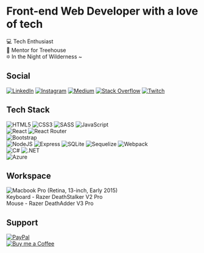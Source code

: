 # Front-end Web Developer with a love of tech

:computer: Tech Enthusiast\
:frog: Mentor for Treehouse\
:six_pointed_star: In the Night of Wilderness ~

## Social

[![LinkedIn](https://img.shields.io/badge/LinkedIn-%230077B5.svg?logo=linkedin&logoColor=white)](https://linkedin.com/in/jmereardon17)   [![Instagram](https://img.shields.io/badge/Instagram-%23E4405F.svg?logo=Instagram&logoColor=white)](https://instagram.com/jmereardon17)   [![Medium](https://img.shields.io/badge/Medium-12100E?logo=medium&logoColor=white)](https://medium.com/@@jme.reardon17)   [![Stack Overflow](https://img.shields.io/badge/-Stackoverflow-FE7A16?logo=stack-overflow&logoColor=white)](https://stackoverflow.com/users/14158128)   [![Twitch](https://img.shields.io/badge/Twitch-%239146FF.svg?logo=Twitch&logoColor=white)](https://twitch.tv/consp1racyy)

## Tech Stack

![HTML5](https://img.shields.io/badge/html5-%23E34F26.svg?style=for-the-badge&logo=html5&logoColor=white)   ![CSS3](https://img.shields.io/badge/css3-%231572B6.svg?style=for-the-badge&logo=css3&logoColor=white)   ![SASS](https://img.shields.io/badge/SASS-hotpink.svg?style=for-the-badge&logo=SASS&logoColor=white)   ![JavaScript](https://img.shields.io/badge/javascript-%23323330.svg?style=for-the-badge&logo=javascript&logoColor=%23F7DF1E)\
![React](https://img.shields.io/badge/react-%2320232a.svg?style=for-the-badge&logo=react&logoColor=%2361DAFB) ![React Router](https://img.shields.io/badge/React_Router-CA4245?style=for-the-badge&logo=react-router&logoColor=white)\
![Bootstrap](https://img.shields.io/badge/Bootstrap-563D7C?style=for-the-badge&logo=bootstrap&logoColor=white)\
![NodeJS](https://img.shields.io/badge/node.js-6DA55F?style=for-the-badge&logo=node.js&logoColor=white)    ![Express](https://img.shields.io/badge/Express.js-404D59?style=for-the-badge)    ![SQLite](https://img.shields.io/badge/SQLite-07405E?style=for-the-badge&logo=sqlite&logoColor=white)    ![Sequelize](https://img.shields.io/badge/sequelize-323330?style=for-the-badge&logo=sequelize&logoColor=blue)
![Webpack](https://img.shields.io/badge/webpack-%238DD6F9.svg?style=for-the-badge&logo=webpack&logoColor=black)\
![C#](https://img.shields.io/badge/c%23-%23239120.svg?style=for-the-badge&logo=c-sharp&logoColor=white)   ![.NET](https://img.shields.io/badge/.NET-5C2D91?style=for-the-badge&logo=.net&logoColor=white)\
![Azure](https://img.shields.io/badge/azure-%230072C6.svg?style=for-the-badge&logo=azure-devops&logoColor=white)

## Workspace

![Macbook Pro (Retina, 13-inch, Early 2015)](https://img.shields.io/badge/Apple-MacBook_Pro_Retina_13_inch_Early_2015-999999?style=for-the-badge&logo=apple&logoColor=white)\
Keyboard - Razer DeathStalker V2 Pro\
Mouse - Razer DeathAdder V3 Pro

## Support

[![PayPal](https://img.shields.io/badge/PayPal-00457C?style=for-the-badge&logo=paypal&logoColor=white)](https://paypal.me/jmereardon17)\
[![Buy me a Coffee](https://img.shields.io/badge/Buy_Me_A_Coffee-FFDD00?style=for-the-badge&logo=buy-me-a-coffee&logoColor=black)](https://www.buymeacoffee.com/jmereardon17)
